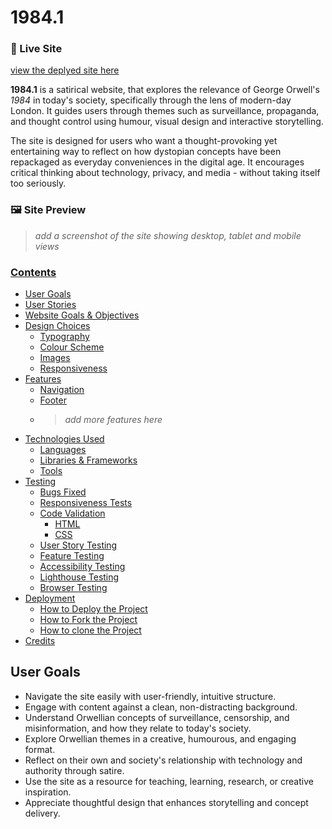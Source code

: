 # 1984.1
### 🔗 Live Site
[view the deplyed site here](#)

**1984.1** is a satirical website, that explores the relevance of George Orwell's *1984* in today's society, specifically through the lens of modern-day London. It guides users through themes such as surveillance, propaganda, and thought control using humour, visual design and interactive storytelling.

The site is designed for users who want a thought-provoking yet entertaining way to reflect on how dystopian concepts have been repackaged as everyday conveniences in the digital age. It encourages critical thinking about technology, privacy, and media - without taking itself too seriously.

### 🖼️ Site Preview
> _add a screenshot of the site showing desktop, tablet and mobile views_

### [Contents](#)
- [User Goals](#user-goals)
- [User Stories](#)
- [Website Goals & Objectives](#)
- [Design Choices](#)
  - [Typography](#)
  - [Colour Scheme](#)
  - [Images](#)
  - [Responsiveness](#)
- [Features](#)
  - [Navigation](#)
  - [Footer](#)
  - > _add more features here_
- [Technologies Used](#)
  - [Languages](#)
  - [Libraries & Frameworks](#)
  - [Tools](#)
- [Testing](#)
  - [Bugs Fixed](#)
  - [Responsiveness Tests](#)
  - [Code Validation](#)
    - [HTML](#)
    - [CSS](#)
  - [User Story Testing](#)
  - [Feature Testing](#)
  - [Accessibility Testing](#)
  - [Lighthouse Testing](#)
  - [Browser Testing](#)
- [Deployment](#)
  - [How to Deploy the Project](#)
  - [How to Fork the Project](#)
  - [How to clone the Project](#)
- [Credits](#)

## User Goals
- Navigate the site easily with user-friendly, intuitive structure.
- Engage with content against a clean, non-distracting background.
- Understand Orwellian concepts of surveillance, censorship, and misinformation, and how they relate to today's society.
- Explore Orwellian themes in a creative, humourous, and engaging format.
- Reflect on their own and society's relationship with technology and authority through satire.
- Use the site as a resource for teaching, learning, research, or creative inspiration.
- Appreciate thoughtful design that enhances storytelling and concept delivery.